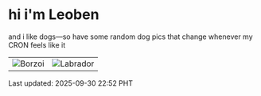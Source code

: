 # hi i'm Leoben

and i like dogs—so have some random dog pics that change whenever my CRON feels like it

|  |  |
|--------|----------|
| ![Borzoi](https://random-dog-vercel.vercel.app/api/random-borzoi?v=1759243929) | ![Labrador](https://random-dog-vercel.vercel.app/api/random-labrador?v=1759243929) |

Last updated: 2025-09-30 22:52 PHT
